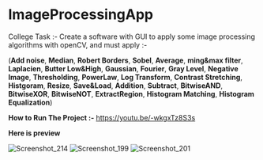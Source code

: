 # ImageProcessingApp
College Task :-
Create a software with GUI to apply some image processing algorithms with openCV, and must apply :-

(**Add noise**, **Median**, **Robert Borders**, **Sobel**, **Average**, **ming&max filter**,
 **Laplacien**, **Butter Low&High**, **Gaussian**, **Fourier**, **Gray Level**, **Negative Image**,
 **Thresholding**, **PowerLaw**, **Log Transform**, **Contrast Stretching**, **Histgoram**, **Resize**, **Save&Load**, **Addition**, 
 **Subtract**, **BitwiseAND**, **BitwiseXOR**, **BitwiseNOT**, **ExtractRegion**, **Histogram Matching**, **Histogram Equalization**)


**How to Run The Project :-**
https://youtu.be/-wkgxTz8S3s


**Here is preview**

![Screenshot_214](https://user-images.githubusercontent.com/97878002/209472548-7b5ebf2e-22cb-46c7-b2f5-8c37149b5909.png)
![Screenshot_199](https://user-images.githubusercontent.com/97878002/208760381-3e4abe48-2904-43a5-bfb0-c14a988269df.png)
![Screenshot_201](https://user-images.githubusercontent.com/97878002/208760477-a9665034-f916-450b-8cfa-5fd17d1e7dfa.png)
